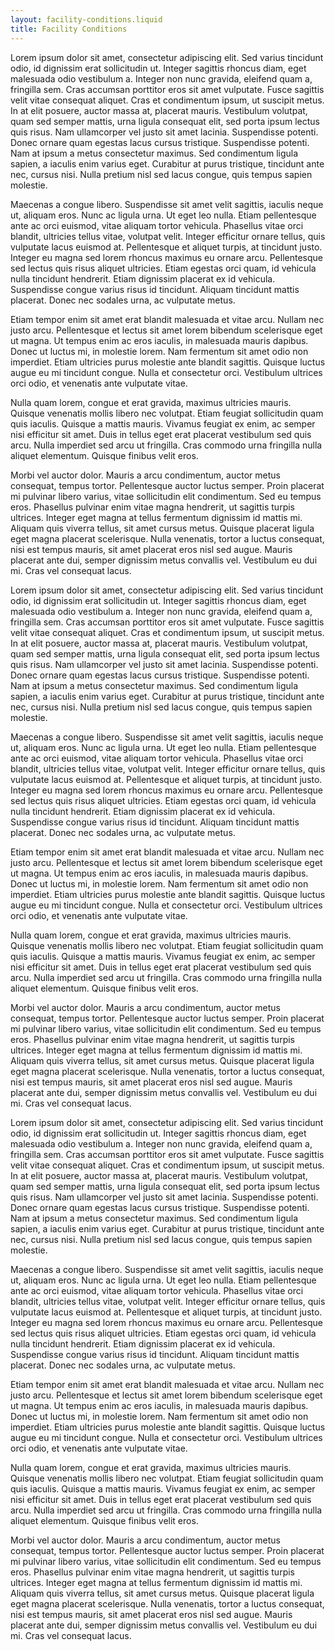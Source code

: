 ```yaml
---
layout: facility-conditions.liquid
title: Facility Conditions
---
```

Lorem ipsum dolor sit amet, consectetur adipiscing elit. Sed varius tincidunt odio, id dignissim erat sollicitudin ut. Integer sagittis rhoncus diam, eget malesuada odio vestibulum a. Integer non nunc gravida, eleifend quam a, fringilla sem. Cras accumsan porttitor eros sit amet vulputate. Fusce sagittis velit vitae consequat aliquet. Cras et condimentum ipsum, ut suscipit metus. In at elit posuere, auctor massa at, placerat mauris. Vestibulum volutpat, quam sed semper mattis, urna ligula consequat elit, sed porta ipsum lectus quis risus. Nam ullamcorper vel justo sit amet lacinia. Suspendisse potenti. Donec ornare quam egestas lacus cursus tristique. Suspendisse potenti. Nam at ipsum a metus consectetur maximus. Sed condimentum ligula sapien, a iaculis enim varius eget. Curabitur at purus tristique, tincidunt ante nec, cursus nisi. Nulla pretium nisl sed lacus congue, quis tempus sapien molestie.

Maecenas a congue libero. Suspendisse sit amet velit sagittis, iaculis neque ut, aliquam eros. Nunc ac ligula urna. Ut eget leo nulla. Etiam pellentesque ante ac orci euismod, vitae aliquam tortor vehicula. Phasellus vitae orci blandit, ultricies tellus vitae, volutpat velit. Integer efficitur ornare tellus, quis vulputate lacus euismod at. Pellentesque et aliquet turpis, at tincidunt justo. Integer eu magna sed lorem rhoncus maximus eu ornare arcu. Pellentesque sed lectus quis risus aliquet ultricies. Etiam egestas orci quam, id vehicula nulla tincidunt hendrerit. Etiam dignissim placerat ex id vehicula. Suspendisse congue varius risus id tincidunt. Aliquam tincidunt mattis placerat. Donec nec sodales urna, ac vulputate metus.

Etiam tempor enim sit amet erat blandit malesuada et vitae arcu. Nullam nec justo arcu. Pellentesque et lectus sit amet lorem bibendum scelerisque eget ut magna. Ut tempus enim ac eros iaculis, in malesuada mauris dapibus. Donec ut luctus mi, in molestie lorem. Nam fermentum sit amet odio non imperdiet. Etiam ultricies purus molestie ante blandit sagittis. Quisque luctus augue eu mi tincidunt congue. Nulla et consectetur orci. Vestibulum ultrices orci odio, et venenatis ante vulputate vitae.

Nulla quam lorem, congue et erat gravida, maximus ultricies mauris. Quisque venenatis mollis libero nec volutpat. Etiam feugiat sollicitudin quam quis iaculis. Quisque a mattis mauris. Vivamus feugiat ex enim, ac semper nisi efficitur sit amet. Duis in tellus eget erat placerat vestibulum sed quis arcu. Nulla imperdiet sed arcu ut fringilla. Cras commodo urna fringilla nulla aliquet elementum. Quisque finibus velit eros.

Morbi vel auctor dolor. Mauris a arcu condimentum, auctor metus consequat, tempus tortor. Pellentesque auctor luctus semper. Proin placerat mi pulvinar libero varius, vitae sollicitudin elit condimentum. Sed eu tempus eros. Phasellus pulvinar enim vitae magna hendrerit, ut sagittis turpis ultrices. Integer eget magna at tellus fermentum dignissim id mattis mi. Aliquam quis viverra tellus, sit amet cursus metus. Quisque placerat ligula eget magna placerat scelerisque. Nulla venenatis, tortor a luctus consequat, nisi est tempus mauris, sit amet placerat eros nisl sed augue. Mauris placerat ante dui, semper dignissim metus convallis vel. Vestibulum eu dui mi. Cras vel consequat lacus.

Lorem ipsum dolor sit amet, consectetur adipiscing elit. Sed varius tincidunt odio, id dignissim erat sollicitudin ut. Integer sagittis rhoncus diam, eget malesuada odio vestibulum a. Integer non nunc gravida, eleifend quam a, fringilla sem. Cras accumsan porttitor eros sit amet vulputate. Fusce sagittis velit vitae consequat aliquet. Cras et condimentum ipsum, ut suscipit metus. In at elit posuere, auctor massa at, placerat mauris. Vestibulum volutpat, quam sed semper mattis, urna ligula consequat elit, sed porta ipsum lectus quis risus. Nam ullamcorper vel justo sit amet lacinia. Suspendisse potenti. Donec ornare quam egestas lacus cursus tristique. Suspendisse potenti. Nam at ipsum a metus consectetur maximus. Sed condimentum ligula sapien, a iaculis enim varius eget. Curabitur at purus tristique, tincidunt ante nec, cursus nisi. Nulla pretium nisl sed lacus congue, quis tempus sapien molestie.

Maecenas a congue libero. Suspendisse sit amet velit sagittis, iaculis neque ut, aliquam eros. Nunc ac ligula urna. Ut eget leo nulla. Etiam pellentesque ante ac orci euismod, vitae aliquam tortor vehicula. Phasellus vitae orci blandit, ultricies tellus vitae, volutpat velit. Integer efficitur ornare tellus, quis vulputate lacus euismod at. Pellentesque et aliquet turpis, at tincidunt justo. Integer eu magna sed lorem rhoncus maximus eu ornare arcu. Pellentesque sed lectus quis risus aliquet ultricies. Etiam egestas orci quam, id vehicula nulla tincidunt hendrerit. Etiam dignissim placerat ex id vehicula. Suspendisse congue varius risus id tincidunt. Aliquam tincidunt mattis placerat. Donec nec sodales urna, ac vulputate metus.

Etiam tempor enim sit amet erat blandit malesuada et vitae arcu. Nullam nec justo arcu. Pellentesque et lectus sit amet lorem bibendum scelerisque eget ut magna. Ut tempus enim ac eros iaculis, in malesuada mauris dapibus. Donec ut luctus mi, in molestie lorem. Nam fermentum sit amet odio non imperdiet. Etiam ultricies purus molestie ante blandit sagittis. Quisque luctus augue eu mi tincidunt congue. Nulla et consectetur orci. Vestibulum ultrices orci odio, et venenatis ante vulputate vitae.

Nulla quam lorem, congue et erat gravida, maximus ultricies mauris. Quisque venenatis mollis libero nec volutpat. Etiam feugiat sollicitudin quam quis iaculis. Quisque a mattis mauris. Vivamus feugiat ex enim, ac semper nisi efficitur sit amet. Duis in tellus eget erat placerat vestibulum sed quis arcu. Nulla imperdiet sed arcu ut fringilla. Cras commodo urna fringilla nulla aliquet elementum. Quisque finibus velit eros.

Morbi vel auctor dolor. Mauris a arcu condimentum, auctor metus consequat, tempus tortor. Pellentesque auctor luctus semper. Proin placerat mi pulvinar libero varius, vitae sollicitudin elit condimentum. Sed eu tempus eros. Phasellus pulvinar enim vitae magna hendrerit, ut sagittis turpis ultrices. Integer eget magna at tellus fermentum dignissim id mattis mi. Aliquam quis viverra tellus, sit amet cursus metus. Quisque placerat ligula eget magna placerat scelerisque. Nulla venenatis, tortor a luctus consequat, nisi est tempus mauris, sit amet placerat eros nisl sed augue. Mauris placerat ante dui, semper dignissim metus convallis vel. Vestibulum eu dui mi. Cras vel consequat lacus.

Lorem ipsum dolor sit amet, consectetur adipiscing elit. Sed varius tincidunt odio, id dignissim erat sollicitudin ut. Integer sagittis rhoncus diam, eget malesuada odio vestibulum a. Integer non nunc gravida, eleifend quam a, fringilla sem. Cras accumsan porttitor eros sit amet vulputate. Fusce sagittis velit vitae consequat aliquet. Cras et condimentum ipsum, ut suscipit metus. In at elit posuere, auctor massa at, placerat mauris. Vestibulum volutpat, quam sed semper mattis, urna ligula consequat elit, sed porta ipsum lectus quis risus. Nam ullamcorper vel justo sit amet lacinia. Suspendisse potenti. Donec ornare quam egestas lacus cursus tristique. Suspendisse potenti. Nam at ipsum a metus consectetur maximus. Sed condimentum ligula sapien, a iaculis enim varius eget. Curabitur at purus tristique, tincidunt ante nec, cursus nisi. Nulla pretium nisl sed lacus congue, quis tempus sapien molestie.

Maecenas a congue libero. Suspendisse sit amet velit sagittis, iaculis neque ut, aliquam eros. Nunc ac ligula urna. Ut eget leo nulla. Etiam pellentesque ante ac orci euismod, vitae aliquam tortor vehicula. Phasellus vitae orci blandit, ultricies tellus vitae, volutpat velit. Integer efficitur ornare tellus, quis vulputate lacus euismod at. Pellentesque et aliquet turpis, at tincidunt justo. Integer eu magna sed lorem rhoncus maximus eu ornare arcu. Pellentesque sed lectus quis risus aliquet ultricies. Etiam egestas orci quam, id vehicula nulla tincidunt hendrerit. Etiam dignissim placerat ex id vehicula. Suspendisse congue varius risus id tincidunt. Aliquam tincidunt mattis placerat. Donec nec sodales urna, ac vulputate metus.

Etiam tempor enim sit amet erat blandit malesuada et vitae arcu. Nullam nec justo arcu. Pellentesque et lectus sit amet lorem bibendum scelerisque eget ut magna. Ut tempus enim ac eros iaculis, in malesuada mauris dapibus. Donec ut luctus mi, in molestie lorem. Nam fermentum sit amet odio non imperdiet. Etiam ultricies purus molestie ante blandit sagittis. Quisque luctus augue eu mi tincidunt congue. Nulla et consectetur orci. Vestibulum ultrices orci odio, et venenatis ante vulputate vitae.

Nulla quam lorem, congue et erat gravida, maximus ultricies mauris. Quisque venenatis mollis libero nec volutpat. Etiam feugiat sollicitudin quam quis iaculis. Quisque a mattis mauris. Vivamus feugiat ex enim, ac semper nisi efficitur sit amet. Duis in tellus eget erat placerat vestibulum sed quis arcu. Nulla imperdiet sed arcu ut fringilla. Cras commodo urna fringilla nulla aliquet elementum. Quisque finibus velit eros.

Morbi vel auctor dolor. Mauris a arcu condimentum, auctor metus consequat, tempus tortor. Pellentesque auctor luctus semper. Proin placerat mi pulvinar libero varius, vitae sollicitudin elit condimentum. Sed eu tempus eros. Phasellus pulvinar enim vitae magna hendrerit, ut sagittis turpis ultrices. Integer eget magna at tellus fermentum dignissim id mattis mi. Aliquam quis viverra tellus, sit amet cursus metus. Quisque placerat ligula eget magna placerat scelerisque. Nulla venenatis, tortor a luctus consequat, nisi est tempus mauris, sit amet placerat eros nisl sed augue. Mauris placerat ante dui, semper dignissim metus convallis vel. Vestibulum eu dui mi. Cras vel consequat lacus.
